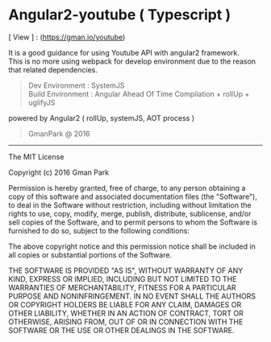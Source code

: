 # Angular2-youtube ( Typescript )

[ View ] : (https://gman.io/youtube)

It is a good guidance for using Youtube API with angular2 framework. <br>
This is no more using webpack for develop environment due to the reason that related dependencies. <br>

> Dev Environment : SystemJS <br>
> Build Environment : Angular Ahead Of Time Compilation + rollUp + uglifyJS

powered by Angular2 ( rollUp, systemJS, AOT process )

> GmanPark @ 2016

* * *

The MIT License

Copyright (c) 2016 Gman Park

Permission is hereby granted, free of charge, to any person
obtaining a copy of this software and associated documentation
files (the "Software"), to deal in the Software without
restriction, including without limitation the rights to use,
copy, modify, merge, publish, distribute, sublicense, and/or sell
copies of the Software, and to permit persons to whom the
Software is furnished to do so, subject to the following
conditions:

The above copyright notice and this permission notice shall be
included in all copies or substantial portions of the Software.

THE SOFTWARE IS PROVIDED "AS IS", WITHOUT WARRANTY OF ANY KIND,
EXPRESS OR IMPLIED, INCLUDING BUT NOT LIMITED TO THE WARRANTIES
OF MERCHANTABILITY, FITNESS FOR A PARTICULAR PURPOSE AND
NONINFRINGEMENT. IN NO EVENT SHALL THE AUTHORS OR COPYRIGHT
HOLDERS BE LIABLE FOR ANY CLAIM, DAMAGES OR OTHER LIABILITY,
WHETHER IN AN ACTION OF CONTRACT, TORT OR OTHERWISE, ARISING
FROM, OUT OF OR IN CONNECTION WITH THE SOFTWARE OR THE USE OR
OTHER DEALINGS IN THE SOFTWARE.
